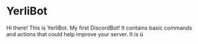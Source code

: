 # YerliBot
Hi there! This is YerliBot. My first DiscordBot! It contains basic commands and actions that could help improve your server. It is ü
